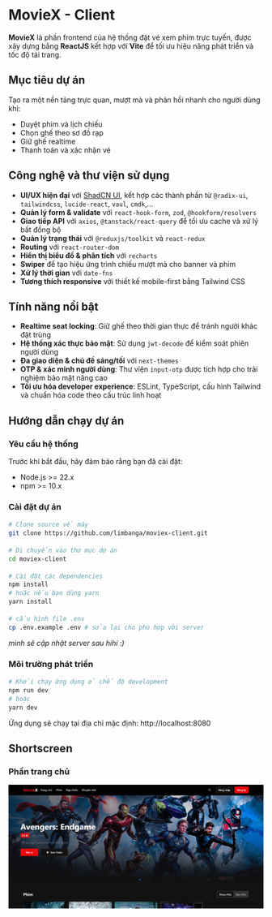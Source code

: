 # MovieX - Client

**MovieX** là phần frontend của hệ thống đặt vé xem phim trực tuyến, được xây dựng bằng **ReactJS** kết hợp với **Vite** để tối ưu hiệu năng phát triển và tốc độ tải trang.

## Mục tiêu dự án

Tạo ra một nền tảng trực quan, mượt mà và phản hồi nhanh cho người dùng khi:

* Duyệt phim và lịch chiếu
* Chọn ghế theo sơ đồ rạp
* Giữ ghế realtime
* Thanh toán và xác nhận vé

## Công nghệ và thư viện sử dụng

* **UI/UX hiện đại** với [ShadCN UI](https://ui.shadcn.dev/), kết hợp các thành phần từ `@radix-ui`, `tailwindcss`, `lucide-react`, `vaul`, `cmdk`,...
* **Quản lý form & validate** với `react-hook-form`, `zod`, `@hookform/resolvers`
* **Giao tiếp API** với `axios`, `@tanstack/react-query` để tối ưu cache và xử lý bất đồng bộ
* **Quản lý trạng thái** với `@reduxjs/toolkit` và `react-redux`
* **Routing** với `react-router-dom`
* **Hiển thị biểu đồ & phân tích** với `recharts`
* **Swiper** để tạo hiệu ứng trình chiếu mượt mà cho banner và phim
* **Xử lý thời gian** với `date-fns`
* **Tương thích responsive** với thiết kế mobile-first bằng Tailwind CSS

## Tính năng nổi bật

* **Realtime seat locking**: Giữ ghế theo thời gian thực để tránh người khác đặt trùng
* **Hệ thống xác thực bảo mật**: Sử dụng `jwt-decode` để kiểm soát phiên người dùng
* **Đa giao diện & chủ đề sáng/tối** với `next-themes`
* **OTP & xác minh người dùng**: Thư viện `input-otp` được tích hợp cho trải nghiệm bảo mật nâng cao
* **Tối ưu hóa developer experience**: ESLint, TypeScript, cấu hình Tailwind và chuẩn hóa code theo cấu trúc linh hoạt

## Hướng dẫn chạy dự án

### Yêu cầu hệ thống

Trước khi bắt đầu, hãy đảm bảo rằng bạn đã cài đặt:

- Node.js >= 22.x
- npm >= 10.x

### Cài đặt dự án

```sh
# Clone source về máy
git clone https://github.com/limbanga/moviex-client.git

# Di chuyển vào thư mục dự án
cd moviex-client

# Cài đặt các dependencies
npm install
# hoặc nếu bạn dùng yarn
yarn install

# cấu hình file .env
cp .env.example .env # sửa lại cho phù hợp với server
```
*mình sẽ cập nhật server sau hihi :)*
### Môi trường phát triển

```bash
# Khởi chạy ứng dụng ở chế độ development
npm run dev
# hoặc
yarn dev
```

Ứng dụng sẽ chạy tại địa chỉ mặc định:
http://localhost:8080

## Shortscreen

### Phần trang chủ

![hero](previews/hero.png)